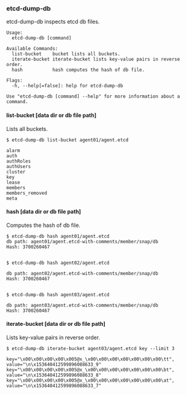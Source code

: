 ### etcd-dump-db

etcd-dump-db inspects etcd db files.

```
Usage:
  etcd-dump-db [command]

Available Commands:
  list-bucket    bucket lists all buckets.
  iterate-bucket iterate-bucket lists key-value pairs in reverse order.
  hash           hash computes the hash of db file.

Flags:
  -h, --help[=false]: help for etcd-dump-db

Use "etcd-dump-db [command] --help" for more information about a command.
```


#### list-bucket [data dir or db file path]

Lists all buckets.

```
$ etcd-dump-db list-bucket agent01/agent.etcd

alarm
auth
authRoles
authUsers
cluster
key
lease
members
members_removed
meta
```


#### hash [data dir or db file path]

Computes the hash of db file.

```
$ etcd-dump-db hash agent01/agent.etcd
db path: agent01/agent.etcd-with-comments/member/snap/db
Hash: 3700260467


$ etcd-dump-db hash agent02/agent.etcd

db path: agent02/agent.etcd-with-comments/member/snap/db
Hash: 3700260467


$ etcd-dump-db hash agent03/agent.etcd

db path: agent03/agent.etcd-with-comments/member/snap/db
Hash: 3700260467
```


#### iterate-bucket [data dir or db file path]

Lists key-value pairs in reverse order.

```
$ etcd-dump-db iterate-bucket agent03/agent.etcd key --limit 3

key="\x00\x00\x00\x00\x005@x_\x00\x00\x00\x00\x00\x00\x00\tt", value="\n\x153640412599896088633_9"
key="\x00\x00\x00\x00\x005@x_\x00\x00\x00\x00\x00\x00\x00\bt", value="\n\x153640412599896088633_8"
key="\x00\x00\x00\x00\x005@x_\x00\x00\x00\x00\x00\x00\x00\at", value="\n\x153640412599896088633_7"
```
